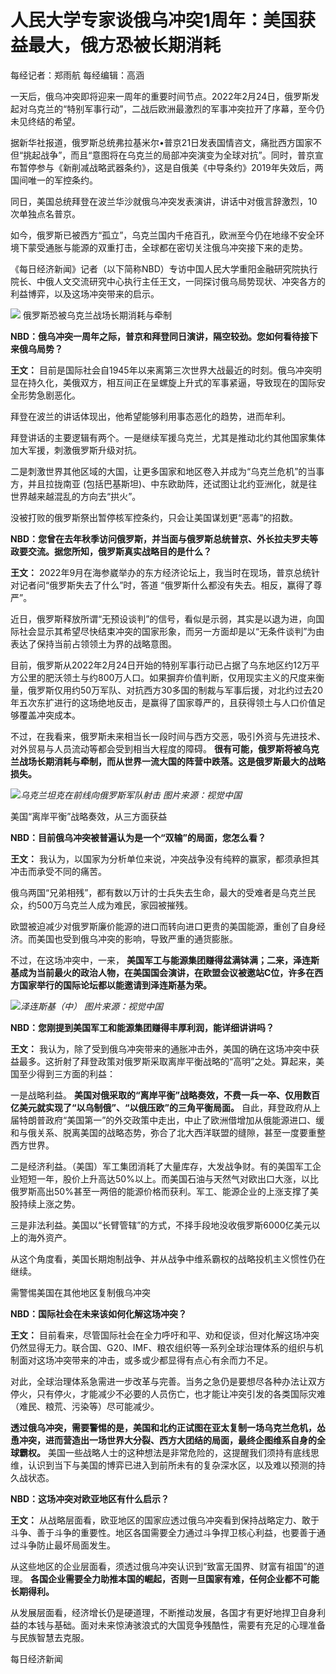# 人民大学专家谈俄乌冲突1周年：美国获益最大，俄方恐被长期消耗

每经记者：郑雨航 每经编辑：高涵

一天后，俄乌冲突即将迎来一周年的重要时间节点。2022年2月24日，俄罗斯发起对乌克兰的“特别军事行动”，二战后欧洲最激烈的军事冲突拉开了序幕，至今仍未见终结的希望。

据新华社报道，俄罗斯总统弗拉基米尔•普京21日发表国情咨文，痛批西方国家不但“挑起战争”，而且“意图将在乌克兰的局部冲突演变为全球对抗”。同时，普京宣布暂停参与《新削减战略武器条约》，这是自俄美《中导条约》2019年失效后，两国间唯一的军控条约。

同日，美国总统拜登在波兰华沙就俄乌冲突发表演讲，讲话中对俄言辞激烈，10次单独点名普京。

如今，俄罗斯已被西方“孤立”，乌克兰国内千疮百孔，欧洲至今仍在地缘不安全环境下蒙受通胀与能源的双重打击，全球都在密切关注俄乌冲突接下来的走势。

《每日经济新闻》记者（以下简称NBD）专访中国人民大学重阳金融研究院执行院长、中俄人文交流研究中心执行主任王文，一同探讨俄乌局势现状、冲突各方的利益博弈，以及这场冲突带来的启示。

![](https://inews.gtimg.com/newsapp_bt/0/15684541433/1000)
俄罗斯恐被乌克兰战场长期消耗与牵制

**NBD：俄乌冲突一周年之际，普京和拜登同日演讲，隔空较劲。您如何看待接下来俄乌局势？**

**王文：**
目前是国际社会自1945年以来离第三次世界大战最近的时刻。俄乌冲突明显在持久化，美俄双方，相互间正在呈螺旋上升式的军事紧逼，导致现在的国际安全形势急剧恶化。

拜登在波兰的讲话体现出，他希望能够利用事态恶化的趋势，进而牟利。

拜登讲话的主要逻辑有两个。一是继续军援乌克兰，尤其是推动北约其他国家集体加大军援，刺激俄罗斯升级对抗。

二是刺激世界其他区域的大国，让更多国家和地区卷入并成为“乌克兰危机”的当事方，并且拉拢南亚
(包括巴基斯坦)、中东欧助阵，还试图让北约亚洲化，就是往世界越来越混乱的方向去“拱火”。

没被打败的俄罗斯祭出暂停核军控条约，只会让美国谋划更“恶毒”的招数。

**NBD：您曾在去年秋季访问俄罗斯，并当面与俄罗斯总统普京、外长拉夫罗夫等政要交流。据您所知，俄罗斯真实战略目的是什么？**

**王文：** 2022年9月在海参崴举办的东方经济论坛上，我当时在现场，普京总统针对记者问“俄罗斯失去了什么”时，答道
“俄罗斯什么都没有失去。相反，赢得了尊严”。

近日，俄罗斯释放所谓“无预设谈判”的信号，看似是示弱，其实是以退为进，向国际社会显示其希望尽快结束冲突的国家形象，而另一方面却是以“无条件谈判”为由表达了保持当前占领领土为界的战略意图。

目前，俄罗斯从2022年2月24日开始的特别军事行动已占据了乌东地区约12万平方公里的肥沃领土与约800万人口。如果摒弃价值判断，仅用现实主义的尺度来衡量，俄罗斯仅用约50万军队、对抗西方30多国的制裁与军事后援，对北约过去20年五次东扩进行的这场绝地反击，是赢得了国家尊严的，且获得领土与人口价值足够覆盖冲突成本。

不过，在我看来，俄罗斯未来相当长一段时间与西方交恶，吸引外资与先进技术、对外贸易与人员流动等都会受到相当大程度的障碍。
**很有可能，俄罗斯将被乌克兰战场长期消耗与牵制，而从世界一流大国的阵营中跌落。这是俄罗斯最大的战略损失。**

![](https://inews.gtimg.com/newsapp_bt/0/15684541457/1000)_乌克兰坦克在前线向俄罗斯军队射击
图片来源：视觉中国_

美国“离岸平衡”战略奏效，从三方面获益

**NBD：目前俄乌冲突被普遍认为是一个“双输”的局面，您怎么看？**

**王文：** 我认为，以国家为分析单位来说，冲突战争没有纯粹的赢家，都须承担其冲击而承受不同的痛苦。

俄乌两国“兄弟相残”，都有数以万计的士兵失去生命，最大的受难者是乌克兰民众，约500万乌克兰人成为难民，家园被摧残。

欧盟被迫减少对俄罗斯廉价能源的进口而转向进口更贵的美国能源，重创了自身经济。而美国也受到俄乌冲突的影响，导致严重的通货膨胀。

不过，在这场冲突中，一来，
**美国军工与能源集团赚得盆满钵满；二来，泽连斯基成为当前最火的政治人物，在美国国会演讲，在欧盟会议被邀站C位，许多在西方国家举行的国际论坛都以能邀请到泽连斯基为荣。**

![](https://inews.gtimg.com/newsapp_bt/0/15684541518/1000)_泽连斯基（中） 图片来源：视觉中国_

**NBD：您刚提到美国军工和能源集团赚得丰厚利润，能详细讲讲吗？**

**王文：**
我认为，除了受到俄乌冲突带来的通胀冲击外，美国的确在这场冲突中获益最多。这折射了拜登政策对俄罗斯采取离岸平衡战略的“高明”之处。算起来，美国至少得到三方面的利益：

一是战略利益。 **美国对俄采取的“离岸平衡”战略奏效，不费一兵一卒、仅用数百亿美元就实现了“以乌制俄”、“以俄压欧”的三角平衡局面。**
自此，拜登政府从上届特朗普政府“美国第一”的外交政策中走出，中止了欧洲借增加从俄能源进口、缓和与俄关系、脱离美国的战略态势，弥合了北大西洋联盟的缝隙，甚至一度要重整西方世界。

二是经济利益。（美国）军工集团消耗了大量库存，大发战争财。有的美国军工企业短短一年，股价上升高达50%以上。而美国石油与天然气对欧出口大涨，以比俄罗斯高出50%甚至一两倍的能源价格而获利。军工、能源企业的上涨支撑了美股持续上涨之势。

三是非法利益。美国以“长臂管辖”的方式，不择手段地没收俄罗斯6000亿美元以上的海外资产。

从这个角度看，美国长期炮制战争、并从战争中维系霸权的战略投机主义惯性仍在继续。

需警惕美国在其他地区复制俄乌冲突

**NBD：国际社会在未来该如何化解这场冲突？**

**王文：**
目前看来，尽管国际社会在全力呼吁和平、劝和促谈，但对化解这场冲突仍然显得无力。联合国、G20、IMF、粮农组织等一系列全球治理体系的组织与机制面对这场冲突带来的冲击，或多或少都显得有点心有余而力不足。

对此，全球治理体系急需进一步改革与完善。当务之急仍是要想尽各种办法让双方停火，只有停火，才能减少不必要的人员伤亡，也才能让冲突引发的各类国际灾难（难民、粮荒、污染等）尽可能减少。

**透过俄乌冲突，需要警惕的是，美国和北约正试图在亚太复制一场乌克兰危机，怂恿冲突，进而营造出一场世界大分裂、西方大团结的局面，最终企图维系自身的全球霸权。**
美国一些战略人士的这种想法是非常危险的，这提醒我们须持有底线思维，认识到当下与美国的博弈已进入到前所未有的复杂深水区，以及难以预测的持久战状态。

**NBD：这场冲突对欧亚地区有什么启示？**

**王文：**
从战略层面看，欧亚地区的国家应透过俄乌冲突看到保持战略定力、敢于斗争、善于斗争的重要性。地区各国需要全力通过斗争捍卫核心利益，也要善于通过斗争防止最坏局面发生。

从这些地区的企业层面看，须透过俄乌冲突认识到“致富无国界、财富有祖国”的道理。
**各国企业需要全力助推本国的崛起，否则一旦国家有难，任何企业都不可能长期得利。**

从发展层面看，经济增长仍是硬道理，不断推动发展，各国才有更好地捍卫自身利益的本钱与基础。面对未来惊涛骇浪式的大国竞争残酷性，需要有充足的心理准备与民族智慧去克服。

每日经济新闻


